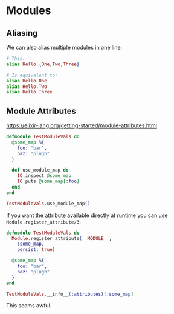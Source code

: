 # Modules

## Aliasing

We can also alias multiple modules in one line:

```elixir
# This:
alias Hello.{One,Two,Three}

# Is equivalent to:
alias Hello.One
alias Hello.Two
alias Hello.Three
```

## Module Attributes

https://elixir-lang.org/getting-started/module-attributes.html

```elixir
defmodule TestModuleVals do
  @some_map %{
    foo: "bar",
    baz: "plugh"
  }

  def use_module_map do
    IO.inspect @some_map
    IO.puts @some_map[:foo]
  end
end

TestModuleVals.use_module_map()
```

If you want the attribute available directly at runtime you can use `Module.register_attribute/3`:

```elixir
defmodule TestModuleVals do
  Module.register_attribute(__MODULE__,
    :some_map,
    persist: true)

  @some_map %{
    foo: "bar",
    baz: "plugh"
  }
end

TestModuleVals.__info__(:attributes)[:some_map]
```

This seems awful.
